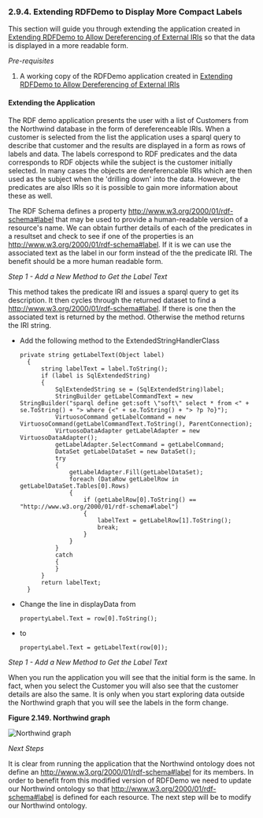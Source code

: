 <div>

<div>

<div>

<div>

### 2.9.4. Extending RDFDemo to Display More Compact Labels

</div>

</div>

</div>

This section will guide you through extending the application created in
<a href="installwfasxtendcomlab.html" class="link"
title="2.9.3. Extending RDFDemo to Allow Dereferencing of External IRIs">Extending
RDFDemo to Allow Dereferencing of External IRIs</a> so that the data is
displayed in a more readable form.

<span class="emphasis">*Pre-requisites*</span>

<div>

1.  A working copy of the RDFDemo application created in
    <a href="installwfasxtendcomlab.html" class="link"
    title="2.9.3. Extending RDFDemo to Allow Dereferencing of External IRIs">Extending
    RDFDemo to Allow Dereferencing of External IRIs</a>

</div>

<div>

<div>

<div>

<div>

#### Extending the Application

</div>

</div>

</div>

The RDF demo application presents the user with a list of Customers from
the Northwind database in the form of dereferenceable IRIs. When a
customer is selected from the list the application uses a sparql query
to describe that customer and the results are displayed in a form as
rows of labels and data. The labels correspond to RDF predicates and the
data corresponds to RDF objects while the subject is the customer
initially selected. In many cases the objects are dereferencable IRIs
which are then used as the subject when the 'drilling down' into the
data. However, the predicates are also IRIs so it is possible to gain
more information about these as well.

The RDF Schema defines a property
http://www.w3.org/2000/01/rdf-schema#label that may be used to provide a
human-readable version of a resource's name. We can obtain further
details of each of the predicates in a resultset and check to see if one
of the properties is an http://www.w3.org/2000/01/rdf-schema#label. If
it is we can use the associated text as the label in our form instead of
the the predicate IRI. The benefit should be a more human readable form.

<span class="emphasis">*Step 1 - Add a New Method to Get the Label
Text*</span>

This method takes the predicate IRI and issues a sparql query to get its
description. It then cycles through the returned dataset to find a
http://www.w3.org/2000/01/rdf-schema#label. If there is one then the
associated text is returned by the method. Otherwise the method returns
the IRI string.

<div>

- Add the following method to the ExtendedStringHandlerClass

  ``` programlisting
  private string getLabelText(Object label)
    {
        string labelText = label.ToString();
        if (label is SqlExtendedString)
        {
            SqlExtendedString se = (SqlExtendedString)label;
            StringBuilder getLabelCommandText = new StringBuilder("sparql define get:soft \"soft\" select * from <" + se.ToString() + "> where {<" + se.ToString() + "> ?p ?o}");
            VirtuosoCommand getLabelCommand = new VirtuosoCommand(getLabelCommandText.ToString(), ParentConnection);
            VirtuosoDataAdapter getLabelAdapter = new VirtuosoDataAdapter();
            getLabelAdapter.SelectCommand = getLabelCommand;
            DataSet getLabelDataSet = new DataSet();
            try
            {
                getLabelAdapter.Fill(getLabelDataSet);
                foreach (DataRow getLabelRow in getLabelDataSet.Tables[0].Rows)
                {
                    if (getLabelRow[0].ToString() == "http://www.w3.org/2000/01/rdf-schema#label")
                    {
                        labelText = getLabelRow[1].ToString();
                        break;
                    }
                }
            }
            catch
            {
            }
        }
        return labelText;
    }
  ```

- Change the line in displayData from

  ``` programlisting
  propertyLabel.Text = row[0].ToString();
  ```

- to

  ``` programlisting
  propertyLabel.Text = getLabelText(row[0]);
  ```

</div>

<span class="emphasis">*Step 1 - Add a New Method to Get the Label
Text*</span>

When you run the application you will see that the initial form is the
same. In fact, when you select the Customer you will also see that the
customer details are also the same. It is only when you start exploring
data outside the Northwind graph that you will see the labels in the
form change.

<div>

<div>

**Figure 2.149. Northwind graph**

<div>

<div>

![Northwind graph](images/ui/sparqlwinf14.png)

</div>

</div>

</div>

  

</div>

<span class="emphasis">*Next Steps*</span>

It is clear from running the application that the Northwind ontology
does not define an http://www.w3.org/2000/01/rdf-schema#label for its
members. In order to benefit from this modified version of RDFDemo we
need to update our Northwind ontology so that
http://www.w3.org/2000/01/rdf-schema#label is defined for each resource.
The next step will be to modify our Northwind ontology.

</div>

</div>
